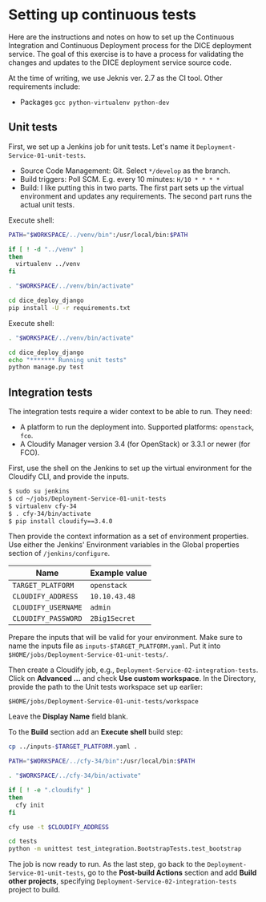 # Setting up continuous tests

Here are the instructions and notes on how to set up the Continuous Integration
and Continuous Deployment process for the DICE deployment service. The goal
of this exercise is to have a process for validating the changes and updates
to the DICE deployment service source code.

At the time of writing, we use Jeknis ver. 2.7 as the CI tool. Other
requirements include:

* Packages `gcc python-virtualenv python-dev`


## Unit tests

First, we set up a Jenkins job for unit tests. Let's name it
`Deployment-Service-01-unit-tests`. 

* Source Code Management: Git. Select `*/develop` as the branch.
* Build triggers: Poll SCM. E.g. every 10 minutes: `H/10 * * * *`
* Build: I like putting this in two parts. The first part sets up the virtual
  environment and updates any requirements. The second part runs the actual
  unit tests.

Execute shell:

```bash
PATH="$WORKSPACE/../venv/bin":/usr/local/bin:$PATH

if [ ! -d "../venv" ]
then
  virtualenv ../venv
fi

. "$WORKSPACE/../venv/bin/activate"

cd dice_deploy_django
pip install -U -r requirements.txt
```

Execute shell:

```bash
. "$WORKSPACE/../venv/bin/activate"

cd dice_deploy_django
echo "******* Running unit tests"
python manage.py test
```


## Integration tests

The integration tests require a wider context to be able to run. They need:

* A platform to run the deployment into. Supported platforms: `openstack`,
  `fco`.
* A Cloudify Manager version 3.4 (for OpenStack) or 3.3.1 or newer (for FCO).

First, use the shell on the Jenkins to set up the virtual environment for the
Cloudify CLI, and provide the inputs.

```bash
$ sudo su jenkins
$ cd ~/jobs/Deployment-Service-01-unit-tests
$ virtualenv cfy-34
$ . cfy-34/bin/activate
$ pip install cloudify==3.4.0
```

Then provide the context information as a set of environment properties. Use
either the Jenkins' Environment variables in the Global properties section of
`/jenkins/configure`. 

  Name                | Example value
  ----                | -------------
  `TARGET_PLATFORM`   | `openstack`  
  `CLOUDIFY_ADDRESS`  | `10.10.43.48`
  `CLOUDIFY_USERNAME` | `admin`      
  `CLOUDIFY_PASSWORD` | `2Big1Secret`


Prepare the inputs that will be valid for your environment. Make sure to
name the inputs file as `inputs-$TARGET_PLATFORM.yaml`. Put it into
`$HOME/jobs/Deployment-Service-01-unit-tests/`.

Then create a Cloudify job, e.g., `Deployment-Service-02-integration-tests`. 
Click on **Advanced ...** and check **Use custom workspace**. In the Directory,
provide the path to the Unit tests workspace set up earlier:

`$HOME/jobs/Deployment-Service-01-unit-tests/workspace`

Leave the **Display Name** field blank.

To the **Build** section add an **Execute shell** build step:

```bash
cp ../inputs-$TARGET_PLATFORM.yaml .

PATH="$WORKSPACE/../cfy-34/bin":/usr/local/bin:$PATH

. "$WORKSPACE/../cfy-34/bin/activate"

if [ ! -e ".cloudify" ]
then
  cfy init
fi

cfy use -t $CLOUDIFY_ADDRESS

cd tests
python -m unittest test_integration.BootstrapTests.test_bootstrap
```

The job is now ready to run. As the last step, go back to the
`Deployment-Service-01-unit-tests`, go to the **Post-build Actions** section
and add **Build other projects**, specifying 
`Deployment-Service-02-integration-tests` project to build.
